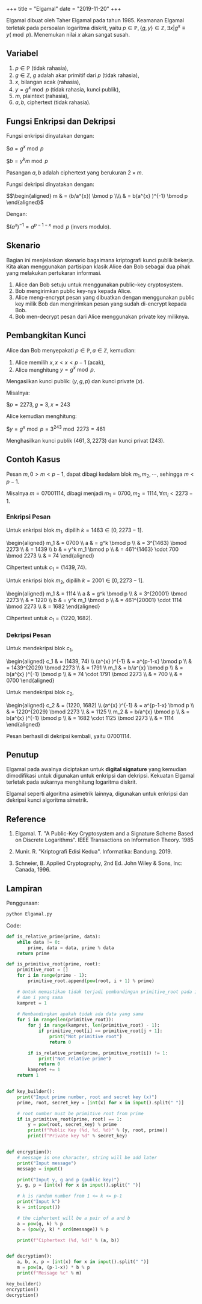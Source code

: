 +++
title     = "Elgamal"
date      = "2019-11-20"
+++


Elgamal dibuat oleh Taher Elgamal pada tahun 1985. Keamanan Elgamal terletak pada persoalan logaritma diskrit, yaitu
$p \in \mathbb{P}, \{g, y\} \in \mathbb{Z}, \exists x | g^{x} \equiv y (\bmod p)$. Menemukan nilai $x$ akan sangat
susah.

## Variabel

1. $p \in \mathbb{P}$ (tidak rahasia),
2. $g \in \mathbb{Z}$, $g$ adalah akar primitif dari $p$ (tidak rahasia),
3. $x$, bilangan acak (rahasia),
4. $y = g^x \bmod p$ (tidak rahasia, kunci publik),
5. $m$, plaintext (rahasia),
6. $a, b$, ciphertext (tidak rahasia).

## Fungsi Enkripsi dan Dekripsi

Fungsi enkripsi dinyatakan dengan:

$$a = g^x \bmod p$

$$b = y^k m \bmod p$

Pasangan $a, b$ adalah ciphertext yang berukuran $2 \times m$.

Fungsi dekripsi dinyatakan dengan:

$$\begin{aligned}
m & = (b/a^{x}) \bmod p \\\\
  & = b(a^{x} )^{-1} \bmod p
\end{aligned}$

Dengan:

$$(a^{x} )^{-1} = a^{p-1-x} \bmod p$ (invers modulo).

## Skenario

Bagian ini menjelaskan skenario bagaimana kriptografi kunci publik bekerja. Kita akan menggunakan partisipan klasik
Alice dan Bob sebagai dua pihak  yang melakukan pertukaran informasi.

1. Alice dan Bob setuju untuk menggunakan public-key cryptosystem.
2. Bob mengirimkan public key-nya kepada Alice.
3. Alice meng-encrypt pesan yang dibuatkan dengan menggunakan public key milik Bob dan mengirimkan pesan yang sudah
   di-encrypt kepada Bob.
4. Bob men-decrypt pesan dari Alice menggunakan private key miliknya.

## Pembangkitan Kunci

Alice dan Bob menyepakati $p \in \mathbb{P}, a \in \mathbb{Z}$, kemudian:

1. Alice memilih $x, x < x < p-1$ (acak),
2. Alice menghitung $y = g^x \bmod p$.

Mengasilkan kunci publik: $(y, g, p)$ dan kunci private $(x)$.

Misalnya:

$$p = 2273, g = 3, x = 243$

Alice kemudian menghitung:

$$y = g^x \bmod p = 3^{243} \bmod 2273 = 461$

Menghasilkan kunci publik $(461, 3, 2273)$ dan kunci privat $(243)$.

## Contoh Kasus

Pesan $m, 0 > m < p-1$, dapat dibagi kedalam blok $m_1, m_2, \cdots$, sehingga $m < p-1$.

Misalnya $m = 07001114$, dibagi menjadi $m_1 = 0700, m_2 = 1114, \forall m_i < 2273 - 1$.

### Enkripsi Pesan

Untuk enkripsi blok $m_1$, dipilih $k = 1463 \in [0, 2273-1]$.

\begin{aligned}
m_1 & = 0700 \\\\
a   & = g^k \bmod p \\\\
    & = 3^{1463} \bmod 2273 \\\\
    & = 1439 \\\\
b   & = y^k m_1 \bmod p \\\\
    & = 461^{1463} \cdot 700 \bmod 2273 \\\\
    & = 74
\end{aligned}

Cihpertext untuk $c_1 = (1439, 74)$.

Untuk enkripsi blok $m_2$, dipilih $k = 2001 \in [0, 2273-1]$.

\begin{aligned}
m_1 & = 1114 \\\\
a   & = g^k \bmod p \\\\
    & = 3^{20001} \bmod 2273 \\\\
    & = 1220 \\\\
b   & = y^k m_1 \bmod p \\\\
    & = 461^{20001} \cdot 1114 \bmod 2273 \\\\
    & = 1682
\end{aligned}

Cihpertext untuk $c_1 = (1220, 1682)$.

### Dekripsi Pesan

Untuk mendekripsi blok $c_1$,

\begin{aligned}
c_1 & = (1439, 74) \\\\
(a^{x} )^{-1} & = a^{p-1-x} \bmod p \\\\
    & = 1439^{2029} \bmod 2273 \\\\
    & = 1791 \\\\
m_1 & = b/a^{x} \bmod p \\\\
    & = b(a^{x} )^{-1} \bmod p \\\\
    & = 74 \cdot 1791 \bmod 2273 \\\\
    & = 700 \\\\
    & = 0700
\end{aligned}

Untuk mendekripsi blok $c_2$,

\begin{aligned}
c_2 & = (1220, 1682) \\\\
(a^{x} )^{-1} & = a^{p-1-x} \bmod p \\\\
    & = 1220^{2029} \bmod 2273 \\\\
    & = 1125 \\\\
m_2 & = b/a^{x} \bmod p \\\\
    & = b(a^{x} )^{-1} \bmod p \\\\
    & = 1682 \cdot 1125 \bmod 2273 \\\\
    & = 1114
\end{aligned}

Pesan berhasil di dekripsi kembali, yaitu $07001114$.

## Penutup

Elgamal pada awalnya diciptakan untuk __digital signature__ yang kemudian
dimodifikasi untuk digunakan untuk enkripsi dan dekripsi. Kekuatan Elgamal
terletak pada sukarnya menghitung logaritma diskrit.

Elgamal seperti algoritma asimetrik lainnya, digunakan untuk enkripsi dan
dekripsi kunci algoritma simetrik.

## Reference

1. Elgamal. T. "A Public-Key Cryptosystem and a Signature Scheme Based on Discrete Logarithms". IEEE Transactions on
   Information Theory. 1985

2. Munir. R. "Kriptografi Edisi Kedua". Informatika: Bandung. 2019.

3. Schneier, B. Applied Cryptography, 2nd Ed. John Wiley & Sons, Inc: Canada, 1996.

## Lampiran

Penggunaan: 

```bash
python Elgamal.py
```

Code:

```py
def is_relative_prime(prime, data):
    while data != 0:
        prime, data = data, prime % data
    return prime

def is_primitive_root(prime, root):
    primitive_root = []
    for i in range(prime - 1):
        primitive_root.append(pow(root, i + 1) % prime)

    # Untuk memastikan tidak terjadi pembandingan primitive_root pada indeks j
    # dan i yang sama
    kampret = 1
    
    # Membandingkan apakah tidak ada data yang sama
    for i in range(len(primitive_root)):
        for j in range(kampret, len(primitive_root) - 1):
            if primitive_root[i] == primitive_root[j + 1]:
                print("Not primitive root")
                return 0

        if is_relative_prime(prime, primitive_root[i]) != 1:
            print("Not relative prime")
            return 0
        kampret += 1
    return 1


def key_builder():
    print("Input prime number, root and secret key (x)")
    prime, root, secret_key = [int(x) for x in input().split(" ")]

    # root number must be primitive root from prime
    if is_primitive_root(prime, root) == 1:
        y = pow(root, secret_key) % prime
        print(f"Public Key (%d, %d, %d)" % (y, root, prime))
        print(f"Private key %d" % secret_key)


def encryption():
    # message is one character, string will be add later
    print("Input message")
    message = input()

    print("Input y, g and p (public key)")
    y, g, p = [int(x) for x in input().split(" ")]

    # k is random number from 1 <= k <= p-1
    print("Input k")
    k = int(input())

    # the ciphertext will be a pair of a and b
    a = pow(g, k) % p
    b = (pow(y, k) * ord(message)) % p

    print(f"Ciphertext (%d, %d)" % (a, b))


def decryption():
    a, b, x, p = [int(x) for x in input().split(" ")]
    m = pow(a, (p-1-x)) * b % p
    print(f"Message %c" % m)

key_builder()
encryption()
decryption()
```
